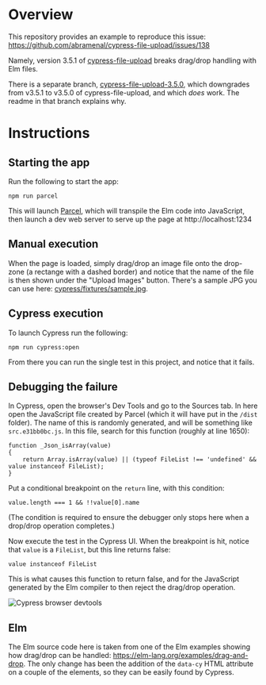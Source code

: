 # Overview
This repository provides an example to reproduce this issue: https://github.com/abramenal/cypress-file-upload/issues/138

Namely, version 3.5.1 of [cypress-file-upload](https://github.com/abramenal/cypress-file-upload) breaks drag/drop handling
with Elm files.

There is a separate branch, [cypress-file-upload-3.5.0](https://github.com/yonigibbs/elm-drag-drop-cypress/tree/cypress-file-upload-3.5.0),
which downgrades from v3.5.1 to v3.5.0 of cypress-file-upload, and which _does_ work. The readme in that branch explains why.

# Instructions
## Starting the app
Run the following to start the app:
    
    npm run parcel

This will launch [Parcel](https://parceljs.org/), which will transpile the Elm code into JavaScript, then launch a dev
web server to serve up the page at http://localhost:1234

## Manual execution
When the page is loaded, simply drag/drop an image file onto the drop-zone (a rectange with a dashed border) and notice
that the name of the file is then shown under the "Upload Images" button. There's a sample JPG you can use here:
[cypress/fixtures/sample.jpg](cypress/fixtures/sample.jpg).

## Cypress execution
To launch Cypress run the following:

    npm run cypress:open

From there you can run the single test in this project, and notice that it fails.

## Debugging the failure
In Cypress, open the browser's Dev Tools and go to the Sources tab. In here open the JavaScript file created by Parcel
(which it will have put in the `/dist` folder). The name of this is randomly generated, and will be something like
`src.e31bb0bc.js`. In this file, search for this function (roughly at line 1650):
```
function _Json_isArray(value)
{
	return Array.isArray(value) || (typeof FileList !== 'undefined' && value instanceof FileList);
}
```
Put a conditional breakpoint on the `return` line, with this condition:
```
value.length === 1 && !!value[0].name
```
(The condition is required to ensure the debugger only stops here when a drop/drop operation completes.)

Now execute the test in the Cypress UI. When the breakpoint is hit, notice that `value` is a `FileList`, but this line
returns false:

    value instanceof FileList 

This is what causes this function to return false, and for the JavaScript generated by the Elm compiler to then reject
the drag/drop operation.

![Cypress browser devtools](https://user-images.githubusercontent.com/39593145/71176966-d8f07c80-2262-11ea-9ae0-3b4c3ffe7872.png)

## Elm
The Elm source code here is taken from one of the Elm examples showing how drag/drop can be handled:
https://elm-lang.org/examples/drag-and-drop. The only change has been the addition of the `data-cy` HTML attribute on a
couple of the elements, so they can be easily found by Cypress.
